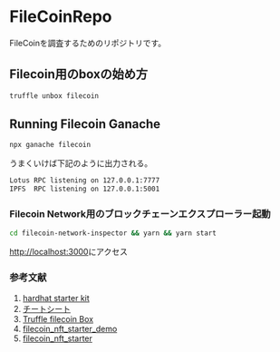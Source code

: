 # FileCoinRepo
FileCoinを調査するためのリポジトリです。

## Filecoin用のboxの始め方

```bash
truffle unbox filecoin
```

## Running Filecoin Ganache

```bash
npx ganache filecoin
```

うまくいけば下記のように出力される。

```bash
Lotus RPC listening on 127.0.0.1:7777
IPFS  RPC listening on 127.0.0.1:5001
```

### Filecoin Network用のブロックチェーンエクスプローラー起動

```bash
cd filecoin-network-inspector && yarn && yarn start
```

[http://localhost:3000](http://localhost:3000)にアクセス

### 参考文献
1. [hardhat starter kit](https://github.com/mashharuki/fevm-hardhat-kit)
2. [チートシート](https://github.com/filecoin-project/awesome-filecoin/blob/main/fvm.md)
3. [Truffle filecoin Box](https://trufflesuite.com/boxes/filecoin/)
4. [filecoin_nft_starter_demo](https://filecoin-nft-starter.vercel.app/)
5. [filecoin_nft_starter](https://github.com/DeveloperAlly/filecoin_nft_starter)